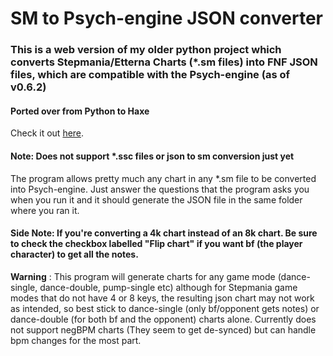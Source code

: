 # SM to Psych-engine JSON converter

### This is a web version of my older python project which converts Stepmania/Etterna Charts (*.sm files) into FNF JSON files, which are compatible with the Psych-engine (as of v0.6.2)
#### Ported over from Python to Haxe

Check it out <a href="https://uncertainprod.github.io/smtopsychjson/index.html">here</a>.

#### Note: Does not support *.ssc files or json to sm conversion just yet

The program allows pretty much any chart in any *.sm file to be converted into Psych-engine. Just answer the questions that the program asks you when you run it and it should generate the JSON file in the same folder where you ran it.


#### Side Note: If you're converting a 4k chart instead of an 8k chart. Be sure to check the checkbox labelled "Flip chart" if you want bf (the player character) to get all the notes.

**Warning** : This program will generate charts for any game mode (dance-single, dance-double, pump-single etc) although for Stepmania game modes that do not have 4 or 8 keys, the resulting json chart may not work as intended, so best stick to dance-single (only bf/opponent gets notes) or dance-double (for both bf and the opponent) charts alone. Currently does not support negBPM charts (They seem to get de-synced) but can handle bpm changes for the most part.